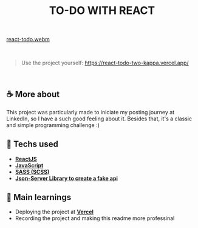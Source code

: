 <h1 align=center> TO-DO WITH REACT</h1>

<br>

[react-todo.webm](https://user-images.githubusercontent.com/107323497/219379199-49e92ea6-e2de-4be6-a5dc-e5c1c0899498.webm)

<br>

> Use the project yourself: <https://react-todo-two-kappa.vercel.app/> 

<br>

## ☕ More about 
This project was particularly made to iniciate my posting journey at LinkedIn, so I have a such good feeling about it. Besides that, it's a classic and simple programming challenge :) 

<!-- <br> -->

## 🚀 Techs used 
* **[ ReactJS ](https://reactjs.org/docs/getting-started.html)**
* **[ JavaScript ](https://developer.mozilla.org/en-US/docs/Web/JavaScript)**
* **[ SASS (SCSS) ](https://sass-lang.com/documentation/)**
* **[ Json-Server Library to create a fake api ](https://www.npmjs.com/package/json-server)**

<!-- <br>  -->

## 📝 Main learnings
* Deploying the project at **[Vercel](https://vercel.com/home)** 
* Recording the project and making this readme more professinal 
